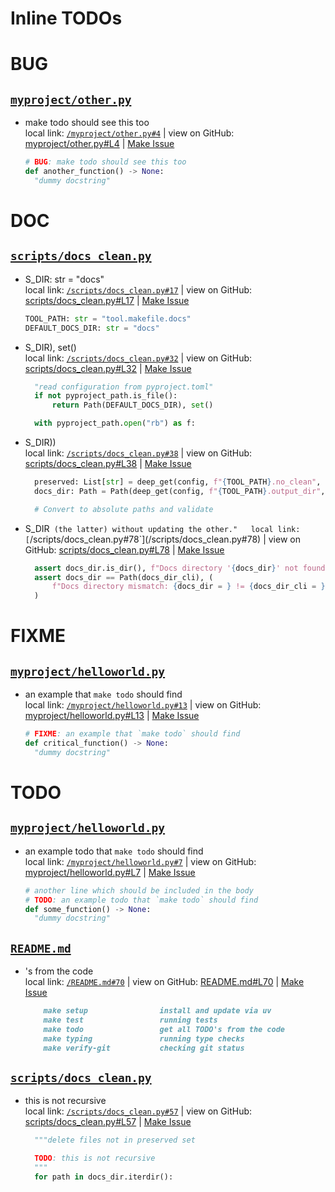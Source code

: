  # Inline TODOs


# BUG

## [`myproject/other.py`](/myproject/other.py)

- make todo should see this too  
  local link: [`/myproject/other.py#4`](/myproject/other.py#4) 
  | view on GitHub: [myproject/other.py#L4](https://github.com/mivanit/python-project-makefile-template/blob/main/myproject/other.py#L4)
  | [Make Issue](https://github.com/mivanit/python-project-makefile-template/issues/new?title=make%20todo%20should%20see%20this%20too&body=%23%20source%0A%0A%5B%60myproject%2Fother.py%23L4%60%5D%28https%3A%2F%2Fgithub.com%2Fmivanit%2Fpython-project-makefile-template%2Fblob%2Fmain%2Fmyproject%2Fother.py%23L4%29%0A%0A%23%20context%0A%60%60%60python%0A%23%20BUG%3A%20make%20todo%20should%20see%20this%20too%0Adef%20another_function%28%29%20-%3E%20None%3A%0A%09%22dummy%20docstring%22%0A%60%60%60&labels=bug)

  ```python
  # BUG: make todo should see this too
  def another_function() -> None:
  	"dummy docstring"
  ```





# DOC

## [`scripts/docs_clean.py`](/scripts/docs_clean.py)

- S_DIR: str = "docs"  
  local link: [`/scripts/docs_clean.py#17`](/scripts/docs_clean.py#17) 
  | view on GitHub: [scripts/docs_clean.py#L17](https://github.com/mivanit/python-project-makefile-template/blob/main/scripts/docs_clean.py#L17)
  | [Make Issue](https://github.com/mivanit/python-project-makefile-template/issues/new?title=S_DIR%3A%20str%20%3D%20%22docs%22&body=%23%20source%0A%0A%5B%60scripts%2Fdocs_clean.py%23L17%60%5D%28https%3A%2F%2Fgithub.com%2Fmivanit%2Fpython-project-makefile-template%2Fblob%2Fmain%2Fscripts%2Fdocs_clean.py%23L17%29%0A%0A%23%20context%0A%60%60%60python%0ATOOL_PATH%3A%20str%20%3D%20%22tool.makefile.docs%22%0ADEFAULT_DOCS_DIR%3A%20str%20%3D%20%22docs%22%0A%60%60%60&labels=documentation)

  ```python
  TOOL_PATH: str = "tool.makefile.docs"
  DEFAULT_DOCS_DIR: str = "docs"
  ```


- S_DIR), set()  
  local link: [`/scripts/docs_clean.py#32`](/scripts/docs_clean.py#32) 
  | view on GitHub: [scripts/docs_clean.py#L32](https://github.com/mivanit/python-project-makefile-template/blob/main/scripts/docs_clean.py#L32)
  | [Make Issue](https://github.com/mivanit/python-project-makefile-template/issues/new?title=S_DIR%29%2C%20set%28%29&body=%23%20source%0A%0A%5B%60scripts%2Fdocs_clean.py%23L32%60%5D%28https%3A%2F%2Fgithub.com%2Fmivanit%2Fpython-project-makefile-template%2Fblob%2Fmain%2Fscripts%2Fdocs_clean.py%23L32%29%0A%0A%23%20context%0A%60%60%60python%0A%09%22read%20configuration%20from%20pyproject.toml%22%0A%09if%20not%20pyproject_path.is_file%28%29%3A%0A%09%09return%20Path%28DEFAULT_DOCS_DIR%29%2C%20set%28%29%0A%0A%09with%20pyproject_path.open%28%22rb%22%29%20as%20f%3A%0A%60%60%60&labels=documentation)

  ```python
  	"read configuration from pyproject.toml"
  	if not pyproject_path.is_file():
  		return Path(DEFAULT_DOCS_DIR), set()
  
  	with pyproject_path.open("rb") as f:
  ```


- S_DIR))  
  local link: [`/scripts/docs_clean.py#38`](/scripts/docs_clean.py#38) 
  | view on GitHub: [scripts/docs_clean.py#L38](https://github.com/mivanit/python-project-makefile-template/blob/main/scripts/docs_clean.py#L38)
  | [Make Issue](https://github.com/mivanit/python-project-makefile-template/issues/new?title=S_DIR%29%29&body=%23%20source%0A%0A%5B%60scripts%2Fdocs_clean.py%23L38%60%5D%28https%3A%2F%2Fgithub.com%2Fmivanit%2Fpython-project-makefile-template%2Fblob%2Fmain%2Fscripts%2Fdocs_clean.py%23L38%29%0A%0A%23%20context%0A%60%60%60python%0A%09preserved%3A%20List%5Bstr%5D%20%3D%20deep_get%28config%2C%20f%22%7BTOOL_PATH%7D.no_clean%22%2C%20%5B%5D%29%0A%09docs_dir%3A%20Path%20%3D%20Path%28deep_get%28config%2C%20f%22%7BTOOL_PATH%7D.output_dir%22%2C%20DEFAULT_DOCS_DIR%29%29%0A%0A%09%23%20Convert%20to%20absolute%20paths%20and%20validate%0A%60%60%60&labels=documentation)

  ```python
  	preserved: List[str] = deep_get(config, f"{TOOL_PATH}.no_clean", [])
  	docs_dir: Path = Path(deep_get(config, f"{TOOL_PATH}.output_dir", DEFAULT_DOCS_DIR))
  
  	# Convert to absolute paths and validate
  ```


- S_DIR` (the latter) without updating the other."  
  local link: [`/scripts/docs_clean.py#78`](/scripts/docs_clean.py#78) 
  | view on GitHub: [scripts/docs_clean.py#L78](https://github.com/mivanit/python-project-makefile-template/blob/main/scripts/docs_clean.py#L78)
  | [Make Issue](https://github.com/mivanit/python-project-makefile-template/issues/new?title=S_DIR%60%20%28the%20latter%29%20without%20updating%20the%20other.%22&body=%23%20source%0A%0A%5B%60scripts%2Fdocs_clean.py%23L78%60%5D%28https%3A%2F%2Fgithub.com%2Fmivanit%2Fpython-project-makefile-template%2Fblob%2Fmain%2Fscripts%2Fdocs_clean.py%23L78%29%0A%0A%23%20context%0A%60%60%60python%0A%09assert%20docs_dir.is_dir%28%29%2C%20f%22Docs%20directory%20%27%7Bdocs_dir%7D%27%20not%20found%22%0A%09assert%20docs_dir%20%3D%3D%20Path%28docs_dir_cli%29%2C%20%28%0A%09%09f%22Docs%20directory%20mismatch%3A%20%7Bdocs_dir%20%3D%20%7D%20%21%3D%20%7Bdocs_dir_cli%20%3D%20%7D.%20this%20is%20probably%20because%20you%20changed%20one%20of%20%60pyproject.toml%3A%7BTOOL_PATH%7D.output_dir%60%20%28the%20former%29%20or%20%60makefile%3ADOCS_DIR%60%20%28the%20latter%29%20without%20updating%20the%20other.%22%0A%09%29%0A%60%60%60&labels=documentation)

  ```python
  	assert docs_dir.is_dir(), f"Docs directory '{docs_dir}' not found"
  	assert docs_dir == Path(docs_dir_cli), (
  		f"Docs directory mismatch: {docs_dir = } != {docs_dir_cli = }. this is probably because you changed one of `pyproject.toml:{TOOL_PATH}.output_dir` (the former) or `makefile:DOCS_DIR` (the latter) without updating the other."
  	)
  ```





# FIXME

## [`myproject/helloworld.py`](/myproject/helloworld.py)

- an example that `make todo` should find  
  local link: [`/myproject/helloworld.py#13`](/myproject/helloworld.py#13) 
  | view on GitHub: [myproject/helloworld.py#L13](https://github.com/mivanit/python-project-makefile-template/blob/main/myproject/helloworld.py#L13)
  | [Make Issue](https://github.com/mivanit/python-project-makefile-template/issues/new?title=an%20example%20that%20%60make%20todo%60%20should%20find&body=%23%20source%0A%0A%5B%60myproject%2Fhelloworld.py%23L13%60%5D%28https%3A%2F%2Fgithub.com%2Fmivanit%2Fpython-project-makefile-template%2Fblob%2Fmain%2Fmyproject%2Fhelloworld.py%23L13%29%0A%0A%23%20context%0A%60%60%60python%0A%23%20FIXME%3A%20an%20example%20that%20%60make%20todo%60%20should%20find%0Adef%20critical_function%28%29%20-%3E%20None%3A%0A%09%22dummy%20docstring%22%0A%60%60%60&labels=FIXME)

  ```python
  # FIXME: an example that `make todo` should find
  def critical_function() -> None:
  	"dummy docstring"
  ```





# TODO

## [`myproject/helloworld.py`](/myproject/helloworld.py)

- an example todo that `make todo` should find  
  local link: [`/myproject/helloworld.py#7`](/myproject/helloworld.py#7) 
  | view on GitHub: [myproject/helloworld.py#L7](https://github.com/mivanit/python-project-makefile-template/blob/main/myproject/helloworld.py#L7)
  | [Make Issue](https://github.com/mivanit/python-project-makefile-template/issues/new?title=an%20example%20todo%20that%20%60make%20todo%60%20should%20find&body=%23%20source%0A%0A%5B%60myproject%2Fhelloworld.py%23L7%60%5D%28https%3A%2F%2Fgithub.com%2Fmivanit%2Fpython-project-makefile-template%2Fblob%2Fmain%2Fmyproject%2Fhelloworld.py%23L7%29%0A%0A%23%20context%0A%60%60%60python%0A%23%20another%20line%20which%20should%20be%20included%20in%20the%20body%0A%23%20TODO%3A%20an%20example%20todo%20that%20%60make%20todo%60%20should%20find%0Adef%20some_function%28%29%20-%3E%20None%3A%0A%09%22dummy%20docstring%22%0A%60%60%60&labels=enhancement)

  ```python
  # another line which should be included in the body
  # TODO: an example todo that `make todo` should find
  def some_function() -> None:
  	"dummy docstring"
  ```




## [`README.md`](/README.md)

- 's from the code  
  local link: [`/README.md#70`](/README.md#70) 
  | view on GitHub: [README.md#L70](https://github.com/mivanit/python-project-makefile-template/blob/main/README.md#L70)
  | [Make Issue](https://github.com/mivanit/python-project-makefile-template/issues/new?title=%27s%20from%20the%20code&body=%23%20source%0A%0A%5B%60README.md%23L70%60%5D%28https%3A%2F%2Fgithub.com%2Fmivanit%2Fpython-project-makefile-template%2Fblob%2Fmain%2FREADME.md%23L70%29%0A%0A%23%20context%0A%60%60%60markdown%0A%20%20%20%20make%20setup%20%20%20%20%20%20%20%20%20%20%20%20%20%20%20%20install%20and%20update%20via%20uv%0A%20%20%20%20make%20test%20%20%20%20%20%20%20%20%20%20%20%20%20%20%20%20%20running%20tests%0A%20%20%20%20make%20todo%20%20%20%20%20%20%20%20%20%20%20%20%20%20%20%20%20get%20all%20TODO%27s%20from%20the%20code%0A%20%20%20%20make%20typing%20%20%20%20%20%20%20%20%20%20%20%20%20%20%20running%20type%20checks%0A%20%20%20%20make%20verify-git%20%20%20%20%20%20%20%20%20%20%20checking%20git%20status%0A%60%60%60&labels=enhancement)

  ```markdown
      make setup                install and update via uv
      make test                 running tests
      make todo                 get all TODO's from the code
      make typing               running type checks
      make verify-git           checking git status
  ```




## [`scripts/docs_clean.py`](/scripts/docs_clean.py)

- this is not recursive  
  local link: [`/scripts/docs_clean.py#57`](/scripts/docs_clean.py#57) 
  | view on GitHub: [scripts/docs_clean.py#L57](https://github.com/mivanit/python-project-makefile-template/blob/main/scripts/docs_clean.py#L57)
  | [Make Issue](https://github.com/mivanit/python-project-makefile-template/issues/new?title=this%20is%20not%20recursive&body=%23%20source%0A%0A%5B%60scripts%2Fdocs_clean.py%23L57%60%5D%28https%3A%2F%2Fgithub.com%2Fmivanit%2Fpython-project-makefile-template%2Fblob%2Fmain%2Fscripts%2Fdocs_clean.py%23L57%29%0A%0A%23%20context%0A%60%60%60python%0A%09%22%22%22delete%20files%20not%20in%20preserved%20set%0A%0A%09TODO%3A%20this%20is%20not%20recursive%0A%09%22%22%22%0A%09for%20path%20in%20docs_dir.iterdir%28%29%3A%0A%60%60%60&labels=enhancement)

  ```python
  	"""delete files not in preserved set
  
  	TODO: this is not recursive
  	"""
  	for path in docs_dir.iterdir():
  ```




